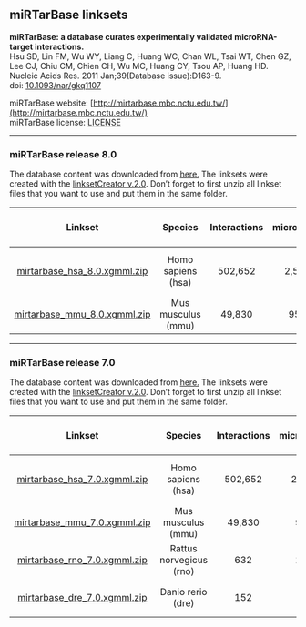 ## miRTarBase linksets

**miRTarBase: a database curates experimentally validated microRNA-target interactions.<br/>**
Hsu SD, Lin FM, Wu WY, Liang C, Huang WC, Chan WL, Tsai WT, Chen GZ, Lee CJ, Chiu CM, Chien CH, Wu MC, Huang CY, Tsou AP, Huang HD.<br/>
Nucleic Acids Res. 2011 Jan;39(Database issue):D163-9.<br/>
doi: [10.1093/nar/gkq1107](http://dx.doi.org/10.1093/nar/gkq1107)

miRTarBase website: [http://mirtarbase.mbc.nctu.edu.tw/](http://mirtarbase.mbc.nctu.edu.tw/)<br/>
miRTarBase license: [LICENSE](http://mirtarbase.mbc.nctu.edu.tw/cache/download/LICENSE)

---

### miRTarBase release 8.0

The database content was downloaded from [here.](http://mirtarbase.cuhk.edu.cn/php/download.php?ver=8.0&opt=show)
The linksets were created with the [linksetCreator v.2.0](https://github.com/CyTargetLinker/linksetCreator). Don’t forget to first unzip all linkset files that you want to use and put them in the same folder.

| **Linkset** | **Species** | **Interactions** | **microRNAs** | **Target genes** | **Supported gene identifiers** |
| :---: | :---: | :---: | :---: | :---: | :---: |
| [mirtarbase_hsa_8.0.xgmml.zip](https://ndownloader.figshare.com/files/22791341) | Homo sapiens (hsa) | 502,652 | 2,595 | 15,038 | NCBI Gene, Ensembl, HGNC | 
| [mirtarbase_mmu_8.0.xgmml.zip](https://ndownloader.figshare.com/files/22791344) | Mus musculus (mmu) | 49,830 | 958 | 7,233 | NCBI Gene, Ensembl | 

---

### miRTarBase release 7.0

The database content was downloaded from [here.](http://mirtarbase.mbc.nctu.edu.tw/php/download.php?ver=7.0&opt=show)
The linksets were created with the [linksetCreator v.2.0](https://github.com/CyTargetLinker/linksetCreator). Don’t forget to first unzip all linkset files that you want to use and put them in the same folder.

| **Linkset** | **Species** | **Interactions** | **microRNAs** | **Target genes** | **Supported gene identifiers** |
| :---: | :---: | :---: | :---: | :---: | :---: |
| [mirtarbase_hsa_7.0.xgmml.zip](https://ndownloader.figshare.com/files/21623595?private_link=1e4ab8399f3e67474fc9) | Homo sapiens (hsa) | 502,652 | 2,595 | 15,038 | NCBI Gene, Ensembl, HGNC | 
| [mirtarbase_mmu_7.0.xgmml.zip](https://ndownloader.figshare.com/files/21623601?private_link=1e4ab8399f3e67474fc9) | Mus musculus (mmu) | 49,830 | 958 | 7,233 | NCBI Gene, Ensembl | 
| [mirtarbase_rno_7.0.xgmml.zip](https://ndownloader.figshare.com/files/21623604?private_link=1e4ab8399f3e67474fc9) | Rattus norvegicus (rno) | 632 | 179 | 344 | NCBI Gene, Ensembl | 
| [mirtarbase_dre_7.0.xgmml.zip](https://ndownloader.figshare.com/files/21623607?private_link=1e4ab8399f3e67474fc9) | Danio rerio (dre) | 152 | 45 | 107 | NCBI Gene, Ensembl | 
